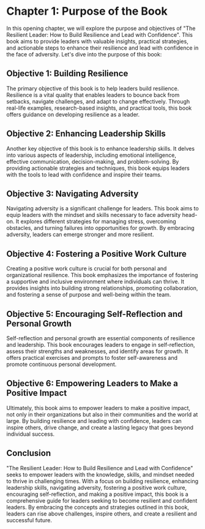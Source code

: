 Chapter 1: Purpose of the Book
==============================

In this opening chapter, we will explore the purpose and objectives of "The Resilient Leader: How to Build Resilience and Lead with Confidence". This book aims to provide leaders with valuable insights, practical strategies, and actionable steps to enhance their resilience and lead with confidence in the face of adversity. Let's dive into the purpose of this book:

**Objective 1: Building Resilience**
------------------------------------

The primary objective of this book is to help leaders build resilience. Resilience is a vital quality that enables leaders to bounce back from setbacks, navigate challenges, and adapt to change effectively. Through real-life examples, research-based insights, and practical tools, this book offers guidance on developing resilience as a leader.

**Objective 2: Enhancing Leadership Skills**
--------------------------------------------

Another key objective of this book is to enhance leadership skills. It delves into various aspects of leadership, including emotional intelligence, effective communication, decision-making, and problem-solving. By providing actionable strategies and techniques, this book equips leaders with the tools to lead with confidence and inspire their teams.

**Objective 3: Navigating Adversity**
-------------------------------------

Navigating adversity is a significant challenge for leaders. This book aims to equip leaders with the mindset and skills necessary to face adversity head-on. It explores different strategies for managing stress, overcoming obstacles, and turning failures into opportunities for growth. By embracing adversity, leaders can emerge stronger and more resilient.

**Objective 4: Fostering a Positive Work Culture**
--------------------------------------------------

Creating a positive work culture is crucial for both personal and organizational resilience. This book emphasizes the importance of fostering a supportive and inclusive environment where individuals can thrive. It provides insights into building strong relationships, promoting collaboration, and fostering a sense of purpose and well-being within the team.

**Objective 5: Encouraging Self-Reflection and Personal Growth**
----------------------------------------------------------------

Self-reflection and personal growth are essential components of resilience and leadership. This book encourages leaders to engage in self-reflection, assess their strengths and weaknesses, and identify areas for growth. It offers practical exercises and prompts to foster self-awareness and promote continuous personal development.

**Objective 6: Empowering Leaders to Make a Positive Impact**
-------------------------------------------------------------

Ultimately, this book aims to empower leaders to make a positive impact, not only in their organizations but also in their communities and the world at large. By building resilience and leading with confidence, leaders can inspire others, drive change, and create a lasting legacy that goes beyond individual success.

Conclusion
----------

"The Resilient Leader: How to Build Resilience and Lead with Confidence" seeks to empower leaders with the knowledge, skills, and mindset needed to thrive in challenging times. With a focus on building resilience, enhancing leadership skills, navigating adversity, fostering a positive work culture, encouraging self-reflection, and making a positive impact, this book is a comprehensive guide for leaders seeking to become resilient and confident leaders. By embracing the concepts and strategies outlined in this book, leaders can rise above challenges, inspire others, and create a resilient and successful future.
